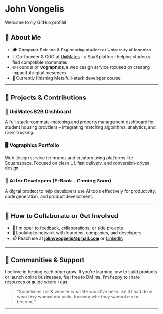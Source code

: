 # John Vongelis

Welcome to my GitHub profile!

## 💼 About Me

- 🎓 Computer Science & Engineering student at University of Ioannina  
- 💡 Co-founder & COO at [UniMates](https://www.unimates.net/) – a SaaS platform helping students find compatible roommates  
- 🌐 Founder of **Vographics**, a web design service focused on creating impactful digital presences  
- 🧠 Currently finishing Meta full-stack developer course 

---

## 🚀 Projects & Contributions

### 🔗 UniMates B2B Dashboard 
A full-stack roommate-matching and property management dashboard for student housing providers – integrating matching algorithms, analytics, and room tracking.

### 🖥️ Vographics Portfolio  
Web design service for brands and creators using platforms like Squarespace. Focused on clean UI, fast delivery, and conversion-driven design.

### 📘 AI for Developers (E-Book - Coming Soon)  
A digital product to help developers use AI tools effectively for productivity, code generation, and product development.

---

## 🧩 How to Collaborate or Get Involved

- 💬 I'm open to feedback, collaborations, or side projects
- 🤝 Looking to network with founders, companies, and developers
- 📫 Reach me at **johnyvoggelis@gmail.com** or [LinkedIn](www.linkedin.com/in/ioannis-voggelis-14095b325)

---

## 🙌 Communities & Support

I believe in helping each other grow. If you’re learning how to build products or launch online businesses, feel free to DM me. I’m happy to share resources or guide where I can.

> “Sometimes I sit & wonder what life would’ve been like if I had done what they wanted me to do, become who they wanted me to become.”

---

